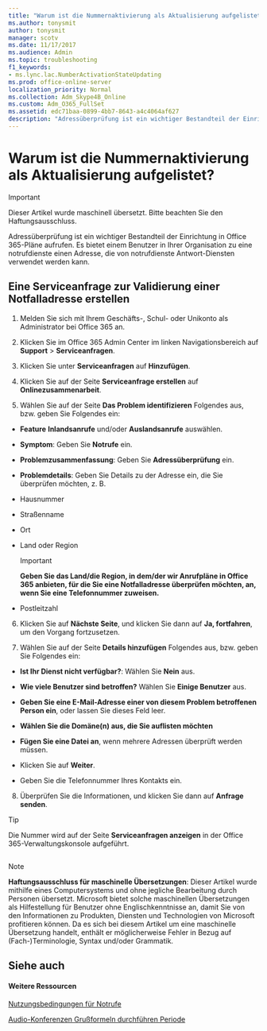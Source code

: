 ```yaml
---
title: "Warum ist die Nummernaktivierung als Aktualisierung aufgelistet?"
ms.author: tonysmit
author: tonysmit
manager: scotv
ms.date: 11/17/2017
ms.audience: Admin
ms.topic: troubleshooting
f1_keywords:
- ms.lync.lac.NumberActivationStateUpdating
ms.prod: office-online-server
localization_priority: Normal
ms.collection: Adm_Skype4B_Online
ms.custom: Adm_O365_FullSet
ms.assetid: edc71baa-0899-4bb7-8643-a4c4064af627
description: "Adressüberprüfung ist ein wichtiger Bestandteil der Einrichtung in Office 365-Pläne aufrufen. Es bietet einem Benutzer in Ihrer Organisation zu eine notrufdienste einen Adresse, die von notrufdienste Antwort-Diensten verwendet werden kann."
---
```


# Warum ist die Nummernaktivierung als Aktualisierung aufgelistet?

> [!IMPORTANT]
> Dieser Artikel wurde maschinell übersetzt. Bitte beachten Sie den Haftungsausschluss.  
  
Adressüberprüfung ist ein wichtiger Bestandteil der Einrichtung in Office 365-Pläne aufrufen. Es bietet einem Benutzer in Ihrer Organisation zu eine notrufdienste einen Adresse, die von notrufdienste Antwort-Diensten verwendet werden kann.
  
## Eine Serviceanfrage zur Validierung einer Notfalladresse erstellen

1. Melden Sie sich mit Ihrem Geschäfts-, Schul- oder Unikonto als Administrator bei Office 365 an.
    
2. Klicken Sie im Office 365 Admin Center im linken Navigationsbereich auf **Support** > **Serviceanfragen**.
    
3. Klicken Sie unter **Serviceanfragen** auf **Hinzufügen**.
    
4. Klicken Sie auf der Seite **Serviceanfrage erstellen** auf **Onlinezusammenarbeit**.
    
5. Wählen Sie auf der Seite **Das Problem identifizieren** Folgendes aus, bzw. geben Sie Folgendes ein:
    
  - **Feature** **Inlandsanrufe** und/oder **Auslandsanrufe** auswählen.
    
  - **Symptom**: Geben Sie **Notrufe** ein.
    
  - **Problemzusammenfassung**: Geben Sie **Adressüberprüfung** ein.
    
  - **Problemdetails**: Geben Sie Details zu der Adresse ein, die Sie überprüfen möchten, z. B.
    
  - Hausnummer
    
  - Straßenname
    
  - Ort
    
  - Land oder Region
    
    > [!IMPORTANT]
    > **Geben Sie das Land/die Region, in dem/der wir Anrufpläne in Office 365 anbieten, für die Sie eine Notfalladresse überprüfen möchten, an, wenn Sie eine Telefonnummer zuweisen.**
  
  - Postleitzahl
    
6. Klicken Sie auf **Nächste Seite**, und klicken Sie dann auf **Ja, fortfahren**, um den Vorgang fortzusetzen.
    
7. Wählen Sie auf der Seite **Details hinzufügen** Folgendes aus, bzw. geben Sie Folgendes ein:
    
  - **Ist Ihr Dienst nicht verfügbar?**: Wählen Sie **Nein** aus.
    
  - **Wie viele Benutzer sind betroffen?** Wählen Sie **Einige Benutzer** aus.
    
  - **Geben Sie eine E-Mail-Adresse einer von diesem Problem betroffenen Person ein**, oder lassen Sie dieses Feld leer.
    
  - **Wählen Sie die Domäne(n) aus, die Sie auflisten möchten**
    
  - **Fügen Sie eine Datei an**, wenn mehrere Adressen überprüft werden müssen.
    
  - Klicken Sie auf **Weiter**.
    
  - Geben Sie die Telefonnummer Ihres Kontakts ein.
    
8. Überprüfen Sie die Informationen, und klicken Sie dann auf **Anfrage senden**.
    
> [!TIP]
> Die Nummer wird auf der Seite **Serviceanfragen anzeigen** in der Office 365-Verwaltungskonsole aufgeführt.
  
## 
<a name="MT_Footer"> </a>

> [!NOTE]
> **Haftungsausschluss für maschinelle Übersetzungen**: Dieser Artikel wurde mithilfe eines Computersystems und ohne jegliche Bearbeitung durch Personen übersetzt. Microsoft bietet solche maschinellen Übersetzungen als Hilfestellung für Benutzer ohne Englischkenntnisse an, damit Sie von den Informationen zu Produkten, Diensten und Technologien von Microsoft profitieren können. Da es sich bei diesem Artikel um eine maschinelle Übersetzung handelt, enthält er möglicherweise Fehler in Bezug auf (Fach-)Terminologie, Syntax und/oder Grammatik. 
  
## Siehe auch
<a name="MT_Footer"> </a>

#### Weitere Ressourcen

[Nutzungsbedingungen für Notrufe](emergency-calling-terms-and-conditions.md)
  
[Audio-Konferenzen Grußformeln durchführen Periode](../accessibility-and-regulatory/audio-conferencing-complimentary-dial-out-period.md)

